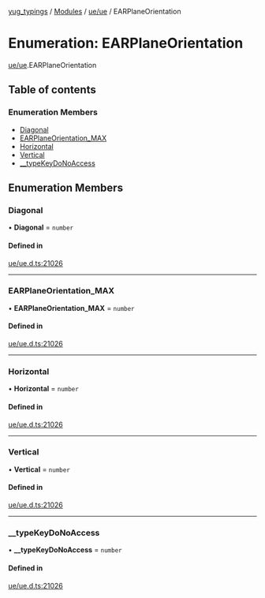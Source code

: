 [yug_typings](../README.md) / [Modules](../modules.md) / [ue/ue](../modules/ue_ue.md) / EARPlaneOrientation

# Enumeration: EARPlaneOrientation

[ue/ue](../modules/ue_ue.md).EARPlaneOrientation

## Table of contents

### Enumeration Members

- [Diagonal](ue_ue.EARPlaneOrientation.md#diagonal)
- [EARPlaneOrientation\_MAX](ue_ue.EARPlaneOrientation.md#earplaneorientation_max)
- [Horizontal](ue_ue.EARPlaneOrientation.md#horizontal)
- [Vertical](ue_ue.EARPlaneOrientation.md#vertical)
- [\_\_typeKeyDoNoAccess](ue_ue.EARPlaneOrientation.md#__typekeydonoaccess)

## Enumeration Members

### Diagonal

• **Diagonal** = `number`

#### Defined in

[ue/ue.d.ts:21026](https://github.com/YugMetaverse/yug_typings/blob/b7d9b19/ue/ue.d.ts#L21026)

___

### EARPlaneOrientation\_MAX

• **EARPlaneOrientation\_MAX** = `number`

#### Defined in

[ue/ue.d.ts:21026](https://github.com/YugMetaverse/yug_typings/blob/b7d9b19/ue/ue.d.ts#L21026)

___

### Horizontal

• **Horizontal** = `number`

#### Defined in

[ue/ue.d.ts:21026](https://github.com/YugMetaverse/yug_typings/blob/b7d9b19/ue/ue.d.ts#L21026)

___

### Vertical

• **Vertical** = `number`

#### Defined in

[ue/ue.d.ts:21026](https://github.com/YugMetaverse/yug_typings/blob/b7d9b19/ue/ue.d.ts#L21026)

___

### \_\_typeKeyDoNoAccess

• **\_\_typeKeyDoNoAccess** = `number`

#### Defined in

[ue/ue.d.ts:21026](https://github.com/YugMetaverse/yug_typings/blob/b7d9b19/ue/ue.d.ts#L21026)
